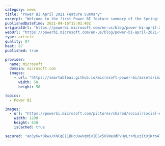 ```yaml
---
category: news
title: "Power BI April 2021 Feature Summary"
excerpt: "Welcome to the first Power BI feature summary of the Spring! In this update we have an exciting new preview for the Power Automate visual! Also, the ongoing previews (Small Multiples and DirectQuery for Power BI datasets and Azure Analysis Services) are getting some new features. Next to that, we are"
publishedDateTime: 2021-04-16T15:01:40Z
originalUrl: "https://powerbi.microsoft.com/en-us/blog/power-bi-april-2021-feature-summary/"
webUrl: "https://powerbi.microsoft.com/en-us/blog/power-bi-april-2021-feature-summary/"
type: article
quality: 87
heat: 87
published: true

provider:
  name: Microsoft
  domain: microsoft.com
  images:
    - url: "https://smartableai.github.io/microsoft-power-bi/assets/images/organizations/microsoft.com-50x50.jpg"
      width: 50
      height: 50

topics:
  - Power BI

images:
  - url: "https://powerbi.microsoft.com/pictures/shared/social/social-default-image.png"
    width: 1200
    height: 630
    isCached: true

secured: "ao3yKwr8kwx/KNCqE11BHcUuwVqWjvIBSx5OVWeUdPvHyLr+MLuzIt9jKro47PIYsbZYPZ0dK6/XtSQ7QE8q918e+MPUQIrQ2qQslKl5BM9Hv5L3un7MaNis8UhEqxUSMjzywZrcOFJ0fEMIGpcjB+s6z+4Glxk5JBw3NRIgPqOg4tTWfob1O+U7Tl/oIh5pxORQe2AHBdx0Oay7JvgD3R672aQB8o8BTtBFTF7ixYem8zkGx7CTcEA8M7E7WJOJfHNiUf7lVLDF48ylmQf5hb/oJeGA6noRrU+7gVnx1WR1pOCO/FfALqbRb8xt4CFsvSiq8iTvNj3fCCFfSAR8JrfOiOMj/48lwcX/xh7tHQQ=;9vA7THK+czOc1hydva+cwA=="
---
```


